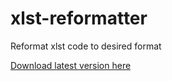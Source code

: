 # xlst-reformatter
Reformat xlst code to desired format


[Download latest version here](https://github.com/vivavu/xlst-reformatter/releases)
